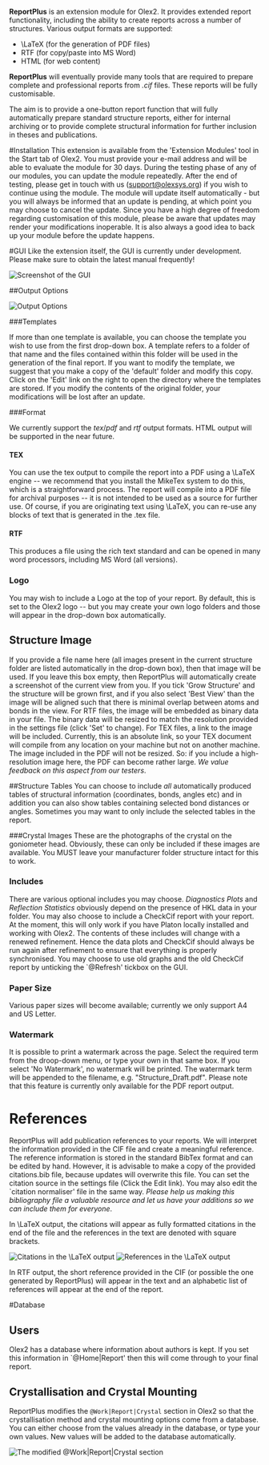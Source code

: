 **ReportPlus** is an extension module for Olex2. It provides extended report functionality, including the ability to create reports across a number of structures. Various output formats are supported:

- \LaTeX (for the generation of PDF files)
- RTF (for copy/paste into MS Word)
- HTML (for web content)

**ReportPlus** will eventually provide many tools that are required to prepare complete and professional reports from *.cif* files. These reports will be fully customisable.

The aim is to provide a one-button report function that will fully automatically prepare standard structure reports, either for internal archiving or to provide complete structural information for further inclusion in theses and publications.

#Installation
This extension is available from the 'Extension Modules' tool in the Start tab of Olex2. You must provide your e-mail address and will be able to evaluate the module for 30 days. During the testing phase of any of our modules, you can update the module repeatedly. After the end of testing, please get in touch with us (support@olexsys.org) if you wish to continue using the module.
The module will update itself automatically - but you will always be informed that an update is pending, at which point you may choose to cancel the update. Since you have a high degree of freedom regarding customisation of this module, please be aware that updates may render your modifications inoperable. It is also always a good idea to back up your module before the update happens.

#GUI
Like the extension itself, the GUI is currently under development. Please make sure to obtain the latest manual frequently!

![Screenshot of the GUI](/images/screenshot.png)

##Output Options

![Output Options](/images/output_options.png)

###Templates

If more than one template is available, you can choose the template you wish to use from the first drop-down box. A template refers to a folder of that name and the files contained within this folder will be used in the generation of the final report. If you want to modify the template, we suggest that you make a copy of the 'default' folder and modify this copy. Click on the 'Edit' link on the right to open the directory where the templates are stored. If you modify the contents of the original folder, your modifications will be lost after an update.

###Format

We currently support the _tex_/_pdf_ and _rtf_ output formats. HTML output will be supported in the near future.

#### TEX

You can use the tex output to compile the report into a PDF using a \LaTeX engine -- we recommend that you install the MikeTex system to do this, which is a straightforward process.
The report will compile into a PDF file for archival purposes -- it is not intended to be used as a source for further use. Of course, if you are originating text using \LaTeX, you can re-use any blocks of text that is generated in the .tex file.
	
#### RTF

This produces a file using the rich text standard and can be opened in many word processors, including MS Word (all versions).

### Logo
You may wish to include a Logo at the top of your report. By default, this is set to the Olex2 logo -- but you may create your own logo folders and those will appear in the drop-down box automatically.

## Structure Image
If you provide a file name here (all images present in the current structure folder are listed automatically in the drop-down box), then that image will be used.
If you leave this box empty, then ReportPlus will automatically create a screenshot of the current view from you. If you tick 'Grow Structure' and the structure will be grown first, and if you also select 'Best View' than the image will be aligned such that there is minimal overlap between atoms and bonds in the view.
For RTF files, the image will be embedded as binary data in your file. The binary data will be resized to match the resolution provided in the settings file (click 'Set' to change). For TEX files, a link to the image will be included. Currently, this is an absolute link, so your TEX document will compile from any location on your machine but not on another machine. The image included in the PDF will not be resized. So: if you include a high-resolution image here, the PDF can become rather large. _We value feedback on this aspect from our testers_.


##Structure Tables
You can choose to include _all_ automatically produced tables of structural information (coordinates, bonds, angles etc) and in addition you can also show tables containing selected bond distances or angles. Sometimes you may want to only include the selected tables in the report.

###Crystal Images
These are the photographs of the crystal on the goniometer head. Obviously, these can only be included if these images are available. You MUST leave your manufacturer folder structure intact for this to work.

### Includes
There are various optional includes you may choose. _Diagnostics Plots_ and _Reflection Statistics_ obviously depend on the presence of HKL data in your folder. You may also choose to include a CheckCif report with your report. At the moment, this will only work if you have Platon locally installed and working with Olex2.
The contents of these includes will change with a renewed refinement. Hence the data plots and CheckCif should always be run again after refinement to ensure that everything is properly synchronised. You may choose to use old graphs and the old CheckCif report by unticking the `@Refresh' tickbox on the GUI.

### Paper Size
Various paper sizes will become available; currently we only support A4 and US Letter.

### Watermark
It is possible to print a watermark across the page. Select the required term from the droop-down menu, or type your own in that same box. If you select 'No Watermark', no watermark will be printed. The watermark term will be appended to the filename, e.g. "Structure_Draft.pdf". Please note that this feature is currently only available for the PDF report output.


# References

ReportPlus will add publication references to your reports. We will interpret the information provided in the CIF file and create a meaningful reference. The reference information is stored in the standard BibTex format and can be edited by hand. However, it is advisable to make a copy of the provided citations.bib file, because updates will overwrite this file. You can set the citation source in the settings file (Click the Edit link). You may also edit the `citation normaliser' file in the same way. _Please help us making this bibliography file a valuable resource and let us have your additions so we can include them for everyone_.

In \LaTeX output, the citations will appear as fully formatted citations in the end of the file and the references in the text are denoted with square brackets.

![Citations in the \LaTeX output](/images/citations.png)
![References in the \LaTeX output](/images/references.png)

In RTF output, the short reference provided in the CIF (or possible the one generated by ReportPlus) will appear in the text and an alphabetic list of references will appear at the end of the report.


#Database

## Users
Olex2 has a database where information about authors is kept. If you set this information in `@Home|Report' then this will come through to your final report.

## Crystallisation and Crystal Mounting
ReportPlus modifies the `@Work|Report|Crystal` section in Olex2 so that the crystallisation method and crystal mounting options come from a database. You can either choose from the values already in the database, or type your own values. New values will be added to the database automatically.

![The modified `@Work|Report|Crystal` section](/images/modified_crystal_section.png)

